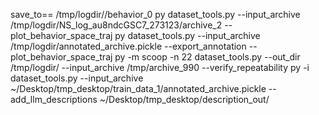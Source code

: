save_to== /tmp/logdir//behavior_0
py dataset_tools.py --input_archive /tmp/logdir/NS_log_au8ndcGSC7_273123/archive_2  --plot_behavior_space_traj
py  dataset_tools.py --input_archive /tmp/logdir/annotated_archive.pickle  --export_annotation --plot_behavior_space_traj
py -m scoop -n 22 dataset_tools.py  --out_dir /tmp/logdir/ --input_archive /tmp/archive_990 --verify_repeatability
py -i dataset_tools.py --input_archive ~/Desktop/tmp_desktop/train_data_1/annotated_archive.pickle --add_llm_descriptions ~/Desktop/tmp_desktop/description_out/
